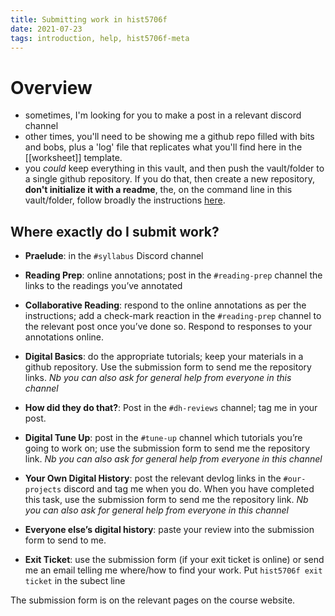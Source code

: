 ```yaml
---
title: Submitting work in hist5706f
date: 2021-07-23
tags: introduction, help, hist5706f-meta
---
```


# Overview
+ sometimes, I'm looking for you to make a post in a relevant discord channel
+ other times, you'll need to be showing me a github repo filled with bits and bobs, plus a 'log' file that replicates what you'll find here in the [[worksheet]] template.
+ you _could_ keep everything in this vault, and then push the vault/folder to a single github repository. If you do that, then create a new repository, **don't initialize it with a readme**, the, on the command line in this vault/folder, follow broadly the instructions [here](https://graddh.netlify.app/docs/tutorials/github-cli/).

## Where exactly do I submit work?[](https://graddh.netlify.app/docs/syllabus/faq/#where-do-i-submit-work)

-   **Praelude**: in the `#syllabus` Discord channel

-   **Reading Prep**: online annotations; post in the `#reading-prep` channel the links to the readings you’ve annotated

-   **Collaborative Reading**: respond to the online annotations as per the instructions; add a check-mark reaction in the `#reading-prep` channel to the relevant post once you’ve done so. Respond to responses to your annotations online.

-   **Digital Basics**: do the appropriate tutorials; keep your materials in a github repository. Use the submission form to send me the repository links. *Nb you can also ask for general help from everyone in this channel*

-   **How did they do that?**: Post in the `#dh-reviews` channel; tag me in your post.

-   **Digital Tune Up**: post in the `#tune-up` channel which tutorials you’re going to work on; use the submission form to send me the repository link. *Nb you can also ask for general help from everyone in this channel*

-  **Your Own Digital History**: post the relevant devlog links in the `#our-projects` discord and tag me when you do. When you have completed this task, use the submission form to send me the repository link. *Nb you can also ask for general help from everyone in this channel*

-   **Everyone else’s digital history**: paste your review into the submission form to send to me.

-   **Exit Ticket**: use the submission form (if your exit ticket is online) or send me an email telling me where/how to find your work. Put `hist5706f exit ticket` in the subect line

The submission form is on the relevant pages on the course website.